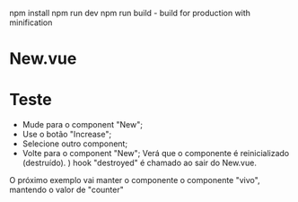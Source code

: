 npm install
npm run dev
npm run build - build for production with minification


# New.vue


# Teste
- Mude para o component "New";
- Use o botão "Increase";
- Selecione outro component;
- Volte para o component "New";
Verá que o componente é reinicializado (destruído). ) hook "destroyed" é chamado ao sair do New.vue.

O próximo exemplo vai manter o componente o componente "vivo", mantendo o valor de "counter"